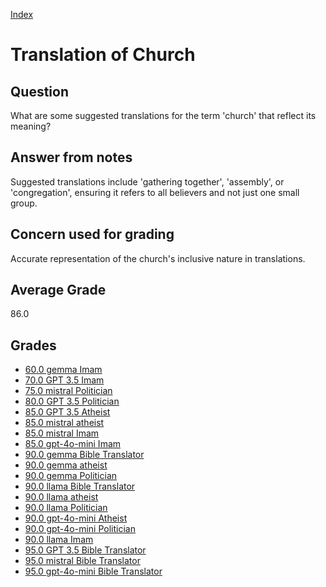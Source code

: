 
[Index](../../index.md)
# Translation of Church
## Question
What are some suggested translations for the term 'church' that reflect its meaning?

## Answer from notes
Suggested translations include 'gathering together', 'assembly', or 'congregation', ensuring it refers to all believers and not just one small group.

## Concern used for grading
Accurate representation of the church's inclusive nature in translations.

## Average Grade
86.0

## Grades
 * [60.0 gemma Imam](../answers/gemma_Imam/Translation_of_Church.md)
 * [70.0 GPT 3.5 Imam](../answers/GPT_3.5_Imam/Translation_of_Church.md)
 * [75.0 mistral Politician](../answers/mistral_Politician/Translation_of_Church.md)
 * [80.0 GPT 3.5 Politician](../answers/GPT_3.5_Politician/Translation_of_Church.md)
 * [85.0 GPT 3.5 Atheist](../answers/GPT_3.5_Atheist/Translation_of_Church.md)
 * [85.0 mistral atheist](../answers/mistral_atheist/Translation_of_Church.md)
 * [85.0 mistral Imam](../answers/mistral_Imam/Translation_of_Church.md)
 * [85.0 gpt-4o-mini Imam](../answers/gpt-4o-mini_Imam/Translation_of_Church.md)
 * [90.0 gemma Bible Translator](../answers/gemma_Bible_Translator/Translation_of_Church.md)
 * [90.0 gemma atheist](../answers/gemma_atheist/Translation_of_Church.md)
 * [90.0 gemma Politician](../answers/gemma_Politician/Translation_of_Church.md)
 * [90.0 llama Bible Translator](../answers/llama_Bible_Translator/Translation_of_Church.md)
 * [90.0 llama atheist](../answers/llama_atheist/Translation_of_Church.md)
 * [90.0 llama Politician](../answers/llama_Politician/Translation_of_Church.md)
 * [90.0 gpt-4o-mini Atheist](../answers/gpt-4o-mini_Atheist/Translation_of_Church.md)
 * [90.0 gpt-4o-mini Politician](../answers/gpt-4o-mini_Politician/Translation_of_Church.md)
 * [90.0 llama Imam](../answers/llama_Imam/Translation_of_Church.md)
 * [95.0 GPT 3.5 Bible Translator](../answers/GPT_3.5_Bible_Translator/Translation_of_Church.md)
 * [95.0 mistral Bible Translator](../answers/mistral_Bible_Translator/Translation_of_Church.md)
 * [95.0 gpt-4o-mini Bible Translator](../answers/gpt-4o-mini_Bible_Translator/Translation_of_Church.md)
